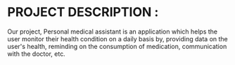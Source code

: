 # PROJECT DESCRIPTION  :
           
Our project, Personal medical assistant is an application which helps the user monitor their health condition on a daily basis by, providing data on the user's health, reminding on the consumption of medication, communication with the doctor, etc.